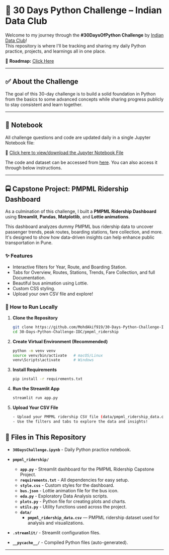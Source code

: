 # 🐍 30 Days Python Challenge – Indian Data Club

Welcome to my journey through the **#30DaysOfPython Challenge** by [Indian Data Club](https://indiandataclub.com)!  
This repository is where I'll be tracking and sharing my daily Python practice, projects, and learnings all in one place.

📌 **Roadmap:** [Click Here](https://indiandataclub.notion.site/30DaysOfPython-1f9a16c0422f8074bf29eee315a6802a)

---

## ✅ About the Challenge

The goal of this 30-day challenge is to build a solid foundation in Python from the basics to some advanced concepts while sharing progress publicly to stay consistent and learn together.

---

## 📓 Notebook

All challenge questions and code are updated daily in a single Jupyter Notebook file:

📘 [Click here to view/download the Jupyter Notebook File](30DaysChallenge.ipynb)

The code and dataset can be accessed from [here](pmpml_ridership). You can also access it through below instructions.

---

## 🚍 Capstone Project: PMPML Ridership Dashboard

As a culmination of this challenge, I built a **PMPML Ridership Dashboard** using **Streamlit**, **Pandas**, **Matplotlib**, and **Lottie animations**.

This dashboard analyzes dummy PMPML bus ridership data to uncover passenger trends, peak routes, boarding stations, fare collection, and more. It's designed to show how data-driven insights can help enhance public transportation in Pune.

### ✨ Features
- Interactive filters for Year, Route, and Boarding Station.
- Tabs for Overview, Routes, Stations, Trends, Fare Collection, and full Documentation.
- Beautiful bus animation using Lottie.
- Custom CSS styling.
- Upload your own CSV file and explore!

### 📂 How to Run Locally

1. **Clone the Repository**
   ```bash
   git clone https://github.com/MohdAkif919/30-Days-Python-Challenge-IDC.git
   cd 30-Days-Python-Challenge-IDC/pmpml_ridership
   ```
2. **Create Virtual Environment (Recommended)**
   ```bash
   python -m venv venv
   source venv/bin/activate   # macOS/Linux
   venv\Scripts\activate      # Windows
   ```
4. **Install Requirements**
   ```bash
   pip install -r requirements.txt
   ```
5. **Run the Streamlit App**
   ```bash
   streamlit run app.py
   ```
6. **Upload Your CSV File**
   ```bash
   - Upload your PMPML ridership CSV file (data/pmpml_ridership_data.csv) when prompted.
   - Use the filters and tabs to explore the data and insights!
   ```

## 📁 Files in This Repository

- **`30DaysChallenge.ipynb`** - Daily Python practice notebook.

- **`pmpml_ridership/`**
  - **`app.py`** - Streamlit dashboard for the PMPML Ridership Capstone Project.
  - **`requirements.txt`** - All dependencies for easy setup.
  - **`style.css`** - Custom styles for the dashboard.
  - **`bus.json`** - Lottie animation file for the bus icon.
  - **`eda.py`** - Exploratory Data Analysis scripts.
  - **`plots.py`** - Python file for creating plots and charts.
  - **`utils.py`** - Utility functions used across the project.
  - **`data/`**
    - **`pmpml_ridership_data.csv`** — PMPML ridership dataset used for analysis and visualizations.

- **`.streamlit/`** - Streamlit configuration files.
- **`__pycache__/`** - Compiled Python files (auto-generated).

---
